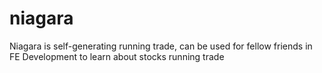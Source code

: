 # niagara
 Niagara is self-generating running trade, can be used for fellow friends in FE Development to learn about stocks running trade
